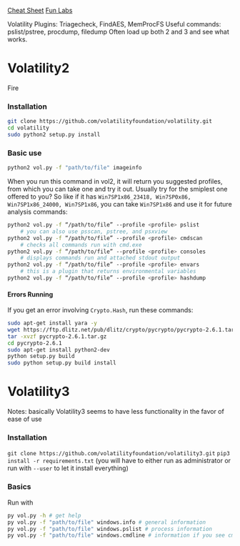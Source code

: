 [Cheat Sheet](https://blog.onfvp.com/post/volatility-cheatsheet/)
[Fun Labs](https://github.com/stuxnet999/MemLabs/tree/master)

Volatility Plugins: Triagecheck, FindAES, MemProcFS
Useful commands: pslist/pstree, procdump, filedump
Often load up both 2 and 3 and see what works.
# Volatility2
Fire
### Installation
```sh
git clone https://github.com/volatilityfoundation/volatility.git
cd volatility
sudo python2 setup.py install
```
### Basic use
```sh
python2 vol.py -f "path/to/file" imageinfo
```
When you run this command in vol2, it will return you suggested profiles, from which you can take one and try it out. Usually try for the smiplest one offered to you? So like if it has `Win7SP1x86_23418, Win7SP0x86, Win7SP1x86_24000, Win7SP1x86`, you can take `Win7SP1x86` and use it for future analysis commands:
```sh
python2 vol.py -f “/path/to/file” ‑‑profile <profile> pslist
	# you can also use psscan, pstree, and psxview
python2 vol.py -f “/path/to/file” ‑‑profile <profile> cmdscan
	# checks all commands run with cmd.exe
python2 vol.py -f “/path/to/file” ‑‑profile <profile> consoles
	# displays commands run and attached stdout output
python2 vol.py -f “/path/to/file” ‑‑profile <profile> envars
	# this is a plugin that returns environmental variables
python2 vol.py -f “/path/to/file” ‑‑profile <profile> hashdump
```
#### Errors Running
If you get an error involving `Crypto.Hash`, run these commands:
```sh
sudo apt-get install yara -y  
wget https://ftp.dlitz.net/pub/dlitz/crypto/pycrypto/pycrypto-2.6.1.tar.gz  
tar -xvzf pycrypto-2.6.1.tar.gz  
cd pycrypto-2.6.1  
sudo apt-get install python2-dev
python setup.py build  
sudo python setup.py build install
```
# Volatility3
Notes: basically Volatility3 seems to have less functionality in the favor of ease of use
### Installation
`git clone https://github.com/volatilityfoundation/volatility3.git`
`pip3 install -r requirements.txt` (you will have to either run as administrator or run with `--user` to let it install everything)
### Basics
Run with
```sh
py vol.py -h # get help
py vol.py -f "path/to/file" windows.info # general information
py vol.py -f "path/to/file" windows.pslist # process information
py vol.py -f "path/to/file" windows.cmdline # information if you see cmd.exe
```
